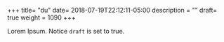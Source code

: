 +++
title= "du"
date= 2018-07-19T22:12:11-05:00
description = ""
draft= true
weight = 1090
+++

Lorem Ipsum.
Notice `draft` is set to true.
